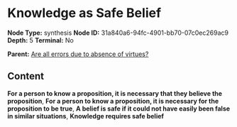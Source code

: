 # Knowledge as Safe Belief

**Node Type:** synthesis
**Node ID:** 31a840a6-94fc-4901-bb70-07c0ec269ac9
**Depth:** 5
**Terminal:** No

**Parent:** [Are all errors due to absence of virtues?](are-all-errors-due-to-absence-of-virtues-antithesis-af260888-41be-454d-89fc-95b904d43a2b.md)

## Content

**For a person to know a proposition, it is necessary that they believe the proposition**, **For a person to know a proposition, it is necessary for the proposition to be true**, **A belief is safe if it could not have easily been false in similar situations**, **Knowledge requires safe belief**
